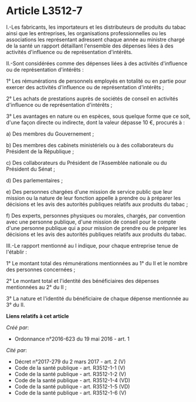 # Article L3512-7

I.-Les fabricants, les importateurs et les distributeurs de produits du tabac ainsi que les entreprises, les organisations
professionnelles ou les associations les représentant adressent chaque année au ministre chargé de la santé un rapport
détaillant l'ensemble des dépenses liées à des activités d'influence ou de représentation d'intérêts. 

II.-Sont considérées comme des dépenses liées à des activités d'influence ou de représentation d'intérêts : 

1° Les rémunérations de personnels employés en totalité ou en partie pour exercer des activités d'influence ou de
représentation d'intérêts ; 

2° Les achats de prestations auprès de sociétés de conseil en activités d'influence ou de représentation d'intérêts ; 

3° Les avantages en nature ou en espèces, sous quelque forme que ce soit, d'une façon directe ou indirecte, dont la valeur
dépasse 10 €, procurés à : 

a) Des membres du Gouvernement ; 

b) Des membres des cabinets ministériels ou à des collaborateurs du Président de la République ; 

c) Des collaborateurs du Président de l'Assemblée nationale ou du Président du Sénat ; 

d) Des parlementaires ; 

e) Des personnes chargées d'une mission de service public que leur mission ou la nature de leur fonction appelle à prendre ou
à préparer les décisions et les avis des autorités publiques relatifs aux produits du tabac ; 

f) Des experts, personnes physiques ou morales, chargés, par convention avec une personne publique, d'une mission de conseil
pour le compte d'une personne publique qui a pour mission de prendre ou de préparer les décisions et les avis des autorités
publiques relatifs aux produits du tabac. 

III.-Le rapport mentionné au I indique, pour chaque entreprise tenue de l'établir : 

1° Le montant total des rémunérations mentionnées au 1° du II et le nombre des personnes concernées ; 

2° Le montant total et l'identité des bénéficiaires des dépenses mentionnées au 2° du II ; 

3° La nature et l'identité du bénéficiaire de chaque dépense mentionnée au 3° du II.

**Liens relatifs à cet article**

_Créé par_:

  - Ordonnance n°2016-623 du 19 mai 2016 - art. 1

_Cité par_:

  - Décret n°2017-279 du 2 mars 2017 - art. 2 (V)
  - Code de la santé publique - art. R3512-1-1 (V)
  - Code de la santé publique - art. R3512-1-2 (V)
  - Code de la santé publique - art. R3512-1-4 (VD)
  - Code de la santé publique - art. R3512-1-5 (VD)
  - Code de la santé publique - art. R3512-1-6 (V)

